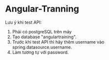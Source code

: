 # Angular-Tranning
Lưu ý khi test API:
  1) Phải có postgreSQL trên máy
  2) Tạo database "angulartraining".
  3) Trước khi test API thì hãy thêm username vào spring.datasource.username.
  4) Làm tương tự với password.
